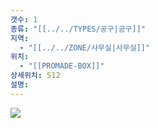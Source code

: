 ```yaml
---
갯수: 1
종류: "[[../../TYPES/공구|공구]]"
지역:
  - "[[../../ZONE/사무실|사무실]]"
위치:
  - "[[PROMADE-BOX]]"
상세위치: S12
설명:
---
```

![](http://192.168.50.22/devices/241123_IMG_0043.jpg)
